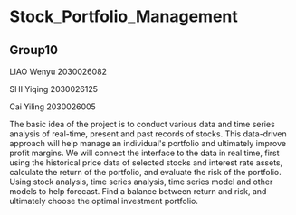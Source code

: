 # Stock_Portfolio_Management

## Group10
LIAO Wenyu 2030026082

SHI Yiqing 2030026125

Cai Yiling 2030026005

The basic idea of the project is to conduct various data and time series analysis of real-time, present and past records of stocks. This data-driven approach will help manage an individual's portfolio and ultimately improve profit margins. We will connect the interface to the data in real time, first using the historical price data of selected stocks and interest rate assets, calculate the return of the portfolio, and evaluate the risk of the portfolio. Using stock analysis, time series analysis, time series model and other models to help forecast. Find a balance between return and risk, and ultimately choose the optimal investment portfolio.
